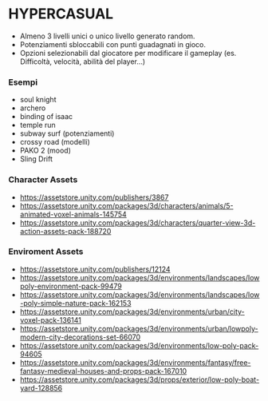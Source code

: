 # HYPERCASUAL
- Almeno 3 livelli unici o unico livello generato random.
- Potenziamenti sbloccabili con punti guadagnati in gioco.
- Opzioni selezionabili dal giocatore per modificare il gameplay (es. Difficoltà, velocità, abilità del player…)

### Esempi
- soul knight
- archero
- binding of isaac
- temple run
- subway surf (potenziamenti)
- crossy road (modelli) 
- PAKO 2 (mood)
- Sling Drift

### Character Assets
- https://assetstore.unity.com/publishers/3867
- https://assetstore.unity.com/packages/3d/characters/animals/5-animated-voxel-animals-145754
- https://assetstore.unity.com/packages/3d/characters/quarter-view-3d-action-assets-pack-188720

### Enviroment Assets
- https://assetstore.unity.com/publishers/12124
- https://assetstore.unity.com/packages/3d/environments/landscapes/lowpoly-environment-pack-99479
- https://assetstore.unity.com/packages/3d/environments/landscapes/low-poly-simple-nature-pack-162153
- https://assetstore.unity.com/packages/3d/environments/urban/city-voxel-pack-136141
- https://assetstore.unity.com/packages/3d/environments/urban/lowpoly-modern-city-decorations-set-66070
- https://assetstore.unity.com/packages/3d/environments/low-poly-pack-94605
- https://assetstore.unity.com/packages/3d/environments/fantasy/free-fantasy-medieval-houses-and-props-pack-167010
- https://assetstore.unity.com/packages/3d/props/exterior/low-poly-boat-yard-128856
